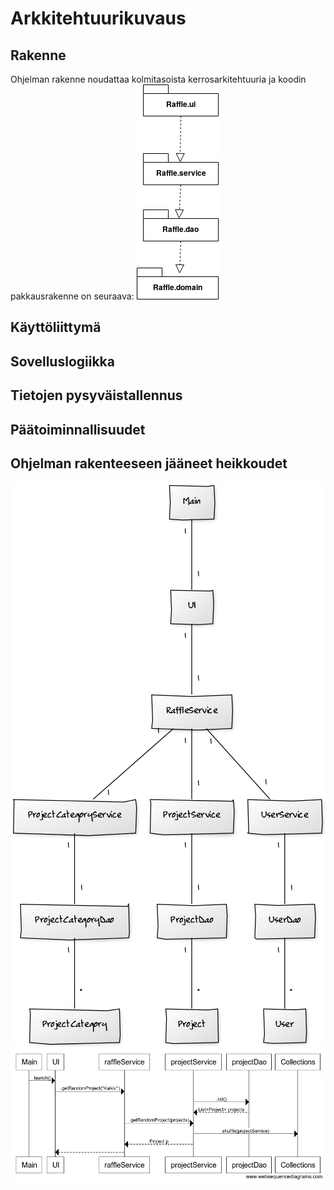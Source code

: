 # Arkkitehtuurikuvaus

## Rakenne
Ohjelman rakenne noudattaa kolmitasoista kerrosarkitehtuuria ja koodin pakkausrakenne on seuraava:
![](https://raw.githubusercontent.com/millakortelainen/ot-harjoitustyo/master/harjoitustyo/dokumentaatio/pics/pakkauskaavio.png)
## Käyttöliittymä

## Sovelluslogiikka

## Tietojen pysyväistallennus

## Päätoiminnallisuudet

## Ohjelman rakenteeseen jääneet heikkoudet


![alt text](https://raw.githubusercontent.com/millakortelainen/ot-harjoitustyo/master/harjoitustyo/dokumentaatio/pics/luokkakaavio.png)
![alt text](https://raw.githubusercontent.com/millakortelainen/ot-harjoitustyo/master/harjoitustyo/dokumentaatio/pics/sekvenssikaavio.png)
